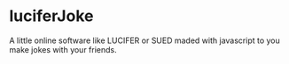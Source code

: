 luciferJoke
===========

A little online software like LUCIFER or SUED maded with javascript to you make jokes with your friends.
